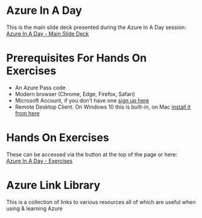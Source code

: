 # Azure In A Day

This is the main slide deck presented during the Azure In A Day session:  
<a href="https://1drv.ms/b/s!AhEX99ErZbKGg2uNDzXaHTpL0125" class="btn-blue" target="_blank">Azure In A Day - Main Slide Deck</a>

# Prerequisites For Hands On Exercises
- An Azure Pass code
- Modern browser (Chrome, Edge, Firefox, Safari)
- Microsoft Account, if you don't have one [sign up here](https://signup.live.com/)
- Remote Desktop Client. On Windows 10 this is built-in, on Mac [install it from here](https://itunes.apple.com/gb/app/microsoft-remote-desktop-10/id1295203466)

# Hands On Exercises
These can be accessed via the button at the top of the page or here:  
<a href="exercises" class="btn-blue" target="_blank">Azure In A Day - Exercises</a>


# Azure Link Library
This is a collection of links to various resources all of which are useful when using & learning Azure